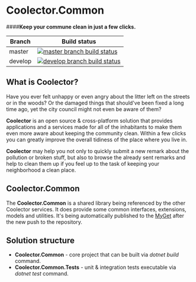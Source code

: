 # Coolector.Common

####**Keep your commune clean in just a few clicks.**

|Branch             |Build status                                                  
|-------------------|-----------------------------------------------------
|master             |[![master branch build status](https://api.travis-ci.org/noordwind/Coolector.Common.svg?branch=master)](https://travis-ci.org/noordwind/Coolector.Common)
|develop            |[![develop branch build status](https://api.travis-ci.org/noordwind/Coolector.Common.svg?branch=develop)](https://travis-ci.org/noordwind/Coolector.Common/branches)

**What is Coolector?**
----------------

Have you ever felt unhappy or even angry about the litter left on the streets or in the woods? Or the damaged things that should've been fixed a long time ago, yet the city council might not even be aware of them?

**Coolector** is an open source & cross-platform solution that provides applications and a services made for all of the inhabitants to make them even more aware about keeping the community clean. 
Within a few clicks you can greatly improve the overall tidiness of the place where you live in. 

**Coolector** may help you not only to quickly submit a new remark about the pollution or broken stuff, but also to browse the already sent remarks and help to clean them up if you feel up to the task of keeping your neighborhood a clean place.

**Coolector.Common**
----------------

The **Coolector.Common** is a shared library being referenced by the other Coolector services. It does provide some common interfaces, extensions, models and utilities.
It's being automatically published to the [MyGet](https://www.myget.org) after the new push to the repository.

**Solution structure**
----------------
- **Coolector.Common** - core project that can be built via *dotnet build* command.
- **Coolector.Common.Tests** - unit & integration tests executable via *dotnet test* command.
